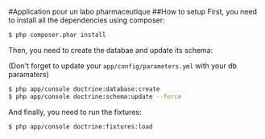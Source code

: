 #Application pour un labo pharmaceutique
##How to setup
First, you need to install all the dependencies using composer:

```sh
$ php composer.phar install
```

Then, you need to create the databae and update its schema:

(Don't forget to update your `app/config/parameters.yml` with your db paramaters)

```sh
$ php app/console doctrine:database:create
$ php app/console doctrine:schema:update --force
```

And finally, you need to run the fixtures:

```sh
$ php app/console doctrine:fixtures:load
```

